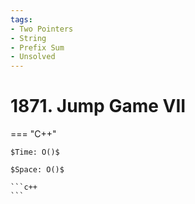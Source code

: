 ```yaml
---
tags:
- Two Pointers
- String
- Prefix Sum
- Unsolved
---
```



# 1871. Jump Game VII

=== "C++"

    $Time: O()$

    $Space: O()$

    ```c++
    ```